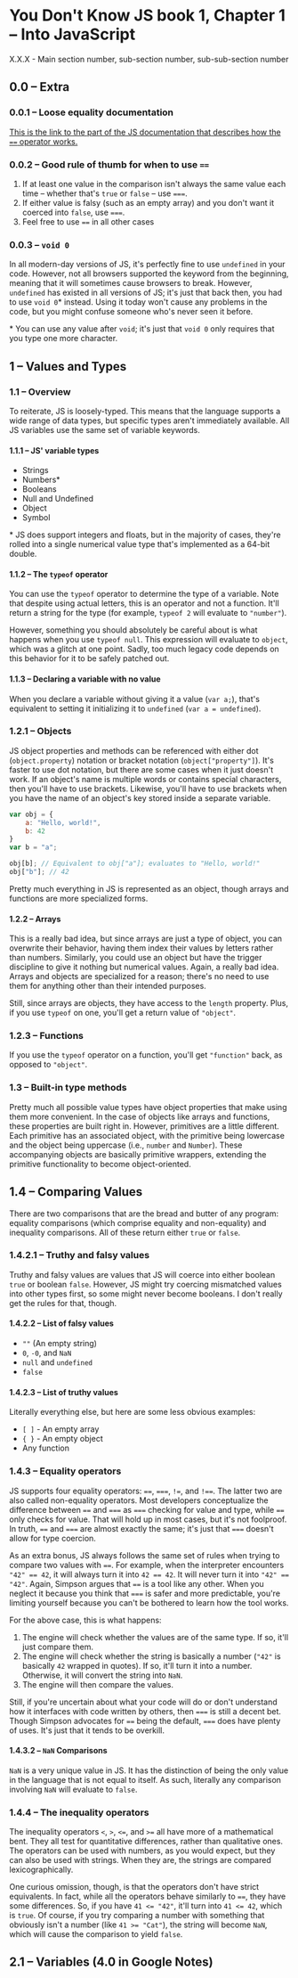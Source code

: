 # You Don't Know JS book 1, Chapter 1 – Into JavaScript

X.X.X - Main section number, sub-section number, sub-sub-section number

## 0.0 – Extra

### 0.0.1 – Loose equality documentation

[This is the link to the part of the JS documentation that describes how the `==` operator works.](http://www.ecma-international.org/ecma-262/5.1/#sec-11.9.3)

### 0.0.2 – Good rule of thumb for when to use `==`

1. If at least one value in the comparison isn't always the same value each time – whether that's `true` or `false` – use `===`.
2. If either value is falsy (such as an empty array) and you don't want it coerced into `false`, use `===`.
3. Feel free to use `==` in all other cases

### 0.0.3 – `void 0`

In all modern-day versions of JS, it's perfectly fine to use `undefined` in your code. However, not all browsers
supported the keyword from the beginning, meaning that it will sometimes cause browsers to break. However, `undefined`
has existed in all versions of JS; it's just that back then, you had to use `void 0`* instead. Using it today won't cause
any problems in the code, but you might confuse someone who's never seen it before.

\* You can use any value after `void`; it's just that `void 0` only requires that you type one more character.

## 1 – Values and Types

### 1.1 – Overview

To reiterate, JS is loosely-typed. This means that the language supports a wide range of data types, but specific types
aren't immediately available. All JS variables use the same set of variable keywords.

#### 1.1.1 – JS' variable types

* Strings
* Numbers*
* Booleans
* Null and Undefined
* Object
* Symbol

\* JS does support integers and floats, but in the majority of cases, they're rolled into a single numerical value type
that's implemented as a 64-bit double.

#### 1.1.2 – The `typeof` operator

You can use the `typeof` operator to determine the type of a variable. Note that despite using actual letters, this is
an operator and not a function. It'll return a string for the type (for example, `typeof 2` will evaluate to
`"number"`).

However, something you should absolutely be careful about is what happens when you use `typeof null`. This expression
will evaluate to `object`, which was a glitch at one point. Sadly, too much legacy code depends on this behavior for it
to be safely patched out.

#### 1.1.3 – Declaring a variable with no value

When you declare a variable without giving it a value (`var a;`), that's equivalent to setting it initializing it to
`undefined` (`var a = undefined`).

### 1.2.1 – Objects

JS object properties and methods can be referenced with either dot (`object.property`) notation or bracket notation
(`object["property"]`). It's faster to use dot notation, but there are some cases when it just doesn't work. If an
object's name is multiple words or contains special characters, then you'll have to use brackets. Likewise, you'll have
to use brackets when you have the name of an object's key stored inside a separate variable.

```javascript
var obj = {
    a: "Hello, world!",
    b: 42
}
var b = "a";

obj[b]; // Equivalent to obj["a"]; evaluates to "Hello, world!"
obj["b"]; // 42
```

Pretty much everything in JS is represented as an object, though arrays and functions are more specialized forms.

#### 1.2.2 – Arrays

This is a really bad idea, but since arrays are just a type of object, you can overwrite their behavior, having them
index their values by letters rather than numbers. Similarly, you could use an object but have the trigger discipline to
give it nothing but numerical values. Again, a really bad idea. Arrays and objects are specialized for a reason; there's
no need to use them for anything other than their intended purposes.

Still, since arrays are objects, they have access to the `length` property. Plus, if you use `typeof` on one, you'll get
a return value of `"object"`.

### 1.2.3 – Functions

If you use the `typeof` operator on a function, you'll get `"function"` back, as opposed to `"object"`.

### 1.3 – Built-in type methods

Pretty much all possible value types have object properties that make using them more convenient. In the case of objects
like arrays and functions, these properties are built right in. However, primitives are a little different. Each
primitive has an associated object, with the primitive being lowercase and the object being uppercase (i.e., `number`
and `Number`). These accompanying objects are basically primitive wrappers, extending the primitive functionality to
become object-oriented.

## 1.4 – Comparing Values

There are two comparisons that are the bread and butter of any program: equality comparisons (which comprise equality
and non-equality) and inequality comparisons. All of these return either `true` or `false`.

### 1.4.2.1 – Truthy and falsy values

Truthy and falsy values are values that JS will coerce into either boolean `true` or boolean `false`. However, JS might
try coercing mismatched values into other types first, so some might never become booleans. I don't really get the rules
for that, though.

#### 1.4.2.2 – List of falsy values

* `""` (An empty string)
* `0`, `-0`, and `NaN`
* `null` and `undefined`
* `false`

#### 1.4.2.3 – List of truthy values

Literally everything else, but here are some less obvious examples:

* `[ ]` - An empty array
* `{ }` - An empty object
* Any function

### 1.4.3 – Equality operators

JS supports four equality operators: `==`, `===`, `!=`, and `!==`. The latter two are also called non-equality
operators. Most developers conceptualize the difference between `==` and `===` as `===` checking for value and type,
while `==` only checks for value. That will hold up in most cases, but it's not foolproof. In truth, `==` and `===` are
almost exactly the same; it's just that `===` doesn't allow for type coercion.

As an extra bonus, JS always follows the same set of rules when trying to compare two values with `==`. For example,
when the interpreter encounters `"42" == 42`, it will always turn it into `42 == 42`. It will never turn it into
`"42" == "42"`. Again, Simpson argues that `==` is a tool like any other. When you neglect it because you think that
`===` is safer and more predictable, you're limiting yourself because you can't be bothered to learn how the tool works.

For the above case, this is what happens:

1. The engine will check whether the values are of the same type. If so, it'll just compare them.
2. The engine will check whether the string is basically a number (`"42"` is basically `42` wrapped in quotes). If so, it'll turn it into a number. Otherwise, it will convert   the string into `NaN`.
3. The engine will then compare the values.

Still, if you're uncertain about what your code will do or don't understand how it interfaces with code written by
others, then `===` is still a decent bet. Though Simpson advocates for `==` being the default, `===` does have plenty of
uses. It's just that it tends to be overkill.

#### 1.4.3.2 – `NaN` Comparisons

`NaN` is a very unique value in JS. It has the distinction of being the only value in the language that is not equal to
itself. As such, literally any comparison involving `NaN` will evaluate to `false`.

### 1.4.4 – The inequality operators

The inequality operators `<`, `>`, `<=`, and `>=` all have more of a mathematical bent. They all test for quantitative
differences, rather than qualitative ones. The operators can be used with numbers, as you would expect, but they can
also be used with strings. When they are, the strings are compared lexicographically.

One curious omission, though, is that the operators don't have strict equivalents. In fact, while all the operators
behave similarly to `==`, they have some differences. So, if you have `41 <= "42"`, it'll turn into `41 <= 42`, which is
`true`. Of course, if you try comparing a number with something that obviously isn't a number (like `41 >= "Cat"`), the
string will become `NaN`, which will cause the comparison to yield `false`.

## 2.1 – Variables (4.0 in Google Notes)